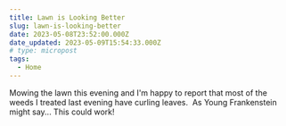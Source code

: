```yaml
---
title: Lawn is Looking Better
slug: lawn-is-looking-better
date: 2023-05-08T23:52:00.000Z
date_updated: 2023-05-09T15:54:33.000Z
# type: micropost
tags:
  - Home
---
```


Mowing the lawn this evening and I'm happy to report that most of the weeds I treated last evening have curling leaves.  As Young Frankenstein might say... This could work!
